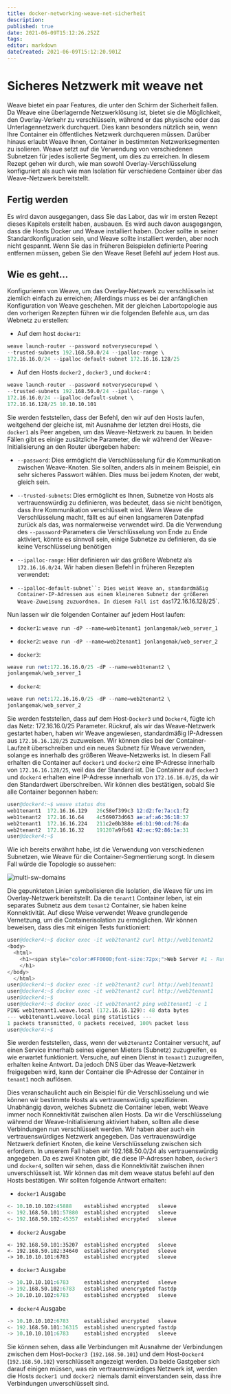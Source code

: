 ```yaml
---
title: docker-networking-weave-net-sicherheit
description: 
published: true
date: 2021-06-09T15:12:26.252Z
tags: 
editor: markdown
dateCreated: 2021-06-09T15:12:20.901Z
---
```


# Sicheres Netzwerk mit weave net

Weave bietet ein paar Features, die unter den Schirm der Sicherheit fallen. Da Weave eine überlagernde Netzwerklösung ist, bietet sie die Möglichkeit, den Overlay-Verkehr zu verschlüsseln, während er das physische oder das Unterlagennetzwerk durchquert. Dies kann besonders nützlich sein, wenn Ihre Container ein öffentliches Netzwerk durchqueren müssen. Darüber hinaus erlaubt Weave Ihnen, Container in bestimmten Netzwerksegmenten zu isolieren. Weave setzt auf die Verwendung von verschiedenen Subnetzen für jedes isolierte Segment, um dies zu erreichen. In diesem Rezept gehen wir durch, wie man sowohl Overlay-Verschlüsselung konfiguriert als auch wie man Isolation für verschiedene Container über das Weave-Netzwerk bereitstellt.

## Fertig werden

Es wird davon ausgegangen, dass Sie das Labor, das wir im ersten Rezept dieses Kapitels erstellt haben, ausbauen. Es wird auch davon ausgegangen, dass die Hosts Docker und Weave installiert haben. Docker sollte in seiner Standardkonfiguration sein, und Weave sollte installiert werden, aber noch nicht gespannt. Wenn Sie das in früheren Beispielen definierte Peering entfernen müssen, geben Sie den Weave Reset Befehl auf jedem Host aus.

## Wie es geht…

Konfigurieren von Weave, um das Overlay-Netzwerk zu verschlüsseln ist ziemlich einfach zu erreichen; Allerdings muss es bei der anfänglichen Konfiguration von Weave geschehen. Mit der gleichen Labortopologie aus den vorherigen Rezepten führen wir die folgenden Befehle aus, um das Webnetz zu erstellen:

* Auf dem host `docker1`:

```s
weave launch-router --password notverysecurepwd \
--trusted-subnets 192.168.50.0/24 --ipalloc-range \
172.16.16.0/24 --ipalloc-default-subnet 172.16.16.128/25
```

* Auf den Hosts `docker2` , `docker3` , und `docker4` :

```s
weave launch-router --password notverysecurepwd \
--trusted-subnets 192.168.50.0/24 --ipalloc-range \
172.16.16.0/24 --ipalloc-default-subnet \
172.16.16.128/25 10.10.10.101
```

Sie werden feststellen, dass der Befehl, den wir auf den Hosts laufen, weitgehend der gleiche ist, mit Ausnahme der letzten drei Hosts, die `docker1` als Peer angeben, um das Weave-Netzwerk zu bauen. In beiden Fällen gibt es einige zusätzliche Parameter, die wir während der Weave-Initialisierung an den Router übergeben haben:

* `--password`: Dies ermöglicht die Verschlüsselung für die Kommunikation zwischen Weave-Knoten. Sie sollten, anders als in meinem Beispiel, ein sehr sicheres Passwort wählen. Dies muss bei jedem Knoten, der webt, gleich sein.

* `--trusted-subnets`: Dies ermöglicht es Ihnen, Subnetze von Hosts als vertrauenswürdig zu definieren, was bedeutet, dass sie nicht benötigen, dass ihre Kommunikation verschlüsselt wird. Wenn Weave die Verschlüsselung macht, fällt es auf einen langsameren Datenpfad zurück als das, was normalerweise verwendet wird. Da die Verwendung des `--password`-Parameters die Verschlüsselung von Ende zu Ende aktiviert, könnte es sinnvoll sein, einige Subnetze zu definieren, da sie keine Verschlüsselung benötigen

* `--ipalloc-range`: Hier definieren wir das größere Webnetz als `172.16.16.0/24`. Wir haben diesen Befehl in früheren Rezepten verwendet:

* `--ipalloc-default-subnet``: Dies weist Weave an, standardmäßig Container-IP-Adressen aus einem kleineren Subnetz der größeren Weave-Zuweisung zuzuordnen. In diesem Fall ist das`172.16.16.128/25`.

Nun lassen wir die folgenden Container auf jedem Host laufen:

* `docker1`:
`weave run -dP --name=web1tenant1 jonlangemak/web_server_1`

* `docker2`:
`weave run -dP --name=web2tenant1 jonlangemak/web_server_2`

* `docker3`:

```s
weave run net:172.16.16.0/25 -dP --name=web1tenant2 \
jonlangemak/web_server_1
```

* `docker4`:

```s
weave run net:172.16.16.0/25 -dP --name=web2tenant2 \
jonlangemak/web_server_2
```

Sie werden feststellen, dass auf dem Host-`Docker3` und `Docker4`, fügte ich das Netz: 172.16.16.0/25 Parameter. Rückruf, als wir das Weave-Netzwerk gestartet haben, haben wir Weave angewiesen, standardmäßig IP-Adressen aus `172.16.16.128/25` zuzuweisen. Wir können dies bei der Container-Laufzeit überschreiben und ein neues Subnetz für Weave verwenden, solange es innerhalb des größeren Weave-Netzwerks ist. In diesem Fall erhalten die Container auf `docker1` und `docker2` eine IP-Adresse innerhalb von `172.16.16.128/25`, weil das der Standard ist. Die Container auf `docker3` und `docker4` erhalten eine IP-Adresse innerhalb von `172.16.16.0/25`, da wir den Standardwert überschreiben. Wir können dies bestätigen, sobald Sie alle Container begonnen haben:

```s
user@docker4:~$ weave status dns
web1tenant1  172.16.16.129   26c58ef399c3 12:d2:fe:7a:c1:f2
web1tenant2  172.16.16.64    4c569073d663 ae:af:a6:36:18:37
web2tenant1  172.16.16.224   211c2e0b388e e6:b1:90:cd:76:da
web2tenant2  172.16.16.32    191207a9fb61 42:ec:92:86:1a:31
user@docker4:~$
```

Wie ich bereits erwähnt habe, ist die Verwendung von verschiedenen Subnetzen, wie Weave für die Container-Segmentierung sorgt. In diesem Fall würde die Topologie so aussehen:

![multi-sw-domains](https://www.packtpub.com/graphics/9781786461148/graphics/B05453_07_06.jpg)

Die gepunkteten Linien symbolisieren die Isolation, die Weave für uns im Overlay-Netzwerk bereitstellt. Da die `tenant1` Container leben, ist ein separates Subnetz aus dem `tenant2` Container, sie haben keine Konnektivität. Auf diese Weise verwendet Weave grundlegende Vernetzung, um die Containerisolation zu ermöglichen. Wir können beweisen, dass dies mit einigen Tests funktioniert:

```s
user@docker4:~$ docker exec -it web2tenant2 curl http://web1tenant2
<body>
  <html>
    <h1><span style="color:#FF0000;font-size:72px;">Web Server #1 - Running on port 80</span>
    </h1>
</body>
  </html>
user@docker4:~$ docker exec -it web2tenant2 curl http://web1tenant1
user@docker4:~$ docker exec -it web2tenant2 curl http://web2tenant1
user@docker4:~$
user@docker4:~$ docker exec -it web2tenant2 ping web1tenant1 -c 1
PING web1tenant1.weave.local (172.16.16.129): 48 data bytes
--- web1tenant1.weave.local ping statistics ---
1 packets transmitted, 0 packets received, 100% packet loss
user@docker4:~$
```

Sie werden feststellen, dass, wenn der `web2tenant2` Container versucht, auf einen Service innerhalb seines eigenen Mieters (Subnetz) zuzugreifen, es wie erwartet funktioniert. Versuche, auf einen Dienst in `tenant1` zuzugreifen, erhalten keine Antwort. Da jedoch DNS über das Weave-Netzwerk freigegeben wird, kann der Container die IP-Adresse der Container in `tenant1` noch auflösen.

Dies veranschaulicht auch ein Beispiel für die Verschlüsselung und wie können wir bestimmte Hosts als vertrauenswürdig spezifizieren. Unabhängig davon, welches Subnetz die Container leben, webt Weave immer noch Konnektivität zwischen allen Hosts. Da wir die Verschlüsselung während der Weave-Initialisierung aktiviert haben, sollten alle diese Verbindungen nun verschlüsselt werden. Wir haben aber auch ein vertrauenswürdiges Netzwerk angegeben. Das vertrauenswürdige Netzwerk definiert Knoten, die keine Verschlüsselung zwischen sich erfordern. In unserem Fall haben wir 192.168.50.0/24 als vertrauenswürdig angegeben. Da es zwei Knoten gibt, die diese IP-Adressen haben, `docker3` und `docker4`, sollten wir sehen, dass die Konnektivität zwischen ihnen unverschlüsselt ist. Wir können das mit dem  weave status befehl auf den Hosts bestätigen. Wir sollten folgende Antwort erhalten:

* `docker1` Ausgabe

```s
<- 10.10.10.102:45888    established encrypted   sleeve
<- 192.168.50.101:57880  established encrypted   sleeve
<- 192.168.50.102:45357  established encrypted   sleeve
```

* `docker2` Ausgabe
```
<- 192.168.50.101:35207  established encrypted   sleeve
<- 192.168.50.102:34640  established encrypted   sleeve
-> 10.10.10.101:6783     established encrypted   sleeve
```

* `docker3` Ausgabe

```s
-> 10.10.10.101:6783     established encrypted   sleeve
-> 192.168.50.102:6783   established unencrypted fastdp
-> 10.10.10.102:6783     established encrypted   sleeve
```

* `docker4` Ausgabe

```s
-> 10.10.10.102:6783     established encrypted   sleeve
<- 192.168.50.101:36315  established unencrypted fastdp
-> 10.10.10.101:6783     established encrypted   sleeve
```

Sie können sehen, dass alle Verbindungen mit Ausnahme der Verbindungen zwischen dem Host-`Docker3 `(`192.168.50.101`) und dem Host-`Docker4 `(`192.168.50.102`) verschlüsselt angezeigt werden. Da beide Gastgeber sich darauf einigen müssen, was ein vertrauenswürdiges Netzwerk ist, werden die Hosts `docker1 `und `docker2 `niemals damit einverstanden sein, dass ihre Verbindungen unverschlüsselt sind.
